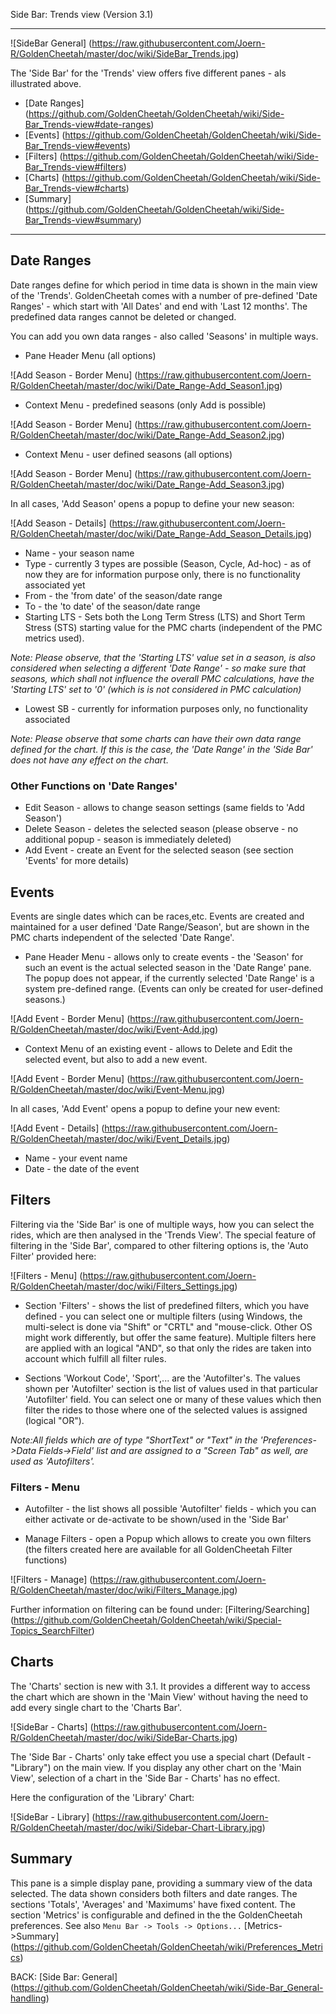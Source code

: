 Side Bar: Trends view (Version 3.1)
***

![SideBar General] (https://raw.githubusercontent.com/Joern-R/GoldenCheetah/master/doc/wiki/SideBar_Trends.jpg)

The 'Side Bar' for the 'Trends' view offers five different panes - als illustrated above.

* [Date Ranges] (https://github.com/GoldenCheetah/GoldenCheetah/wiki/Side-Bar_Trends-view#date-ranges)
* [Events] (https://github.com/GoldenCheetah/GoldenCheetah/wiki/Side-Bar_Trends-view#events)
* [Filters] (https://github.com/GoldenCheetah/GoldenCheetah/wiki/Side-Bar_Trends-view#filters)
* [Charts] (https://github.com/GoldenCheetah/GoldenCheetah/wiki/Side-Bar_Trends-view#charts)
* [Summary] (https://github.com/GoldenCheetah/GoldenCheetah/wiki/Side-Bar_Trends-view#summary)

***

## Date Ranges

Date ranges define for which period in time data is shown in the main view of the 'Trends'. GoldenCheetah comes with a number of pre-defined 'Date Ranges' - which start with 'All Dates' and end with 'Last 12 months'. The predefined data ranges cannot be deleted or changed.

You can add you own data ranges - also called 'Seasons' in multiple ways.

* Pane Header Menu (all options)

![Add Season - Border Menu] (https://raw.githubusercontent.com/Joern-R/GoldenCheetah/master/doc/wiki/Date_Range-Add_Season1.jpg)

* Context Menu - predefined seasons (only Add is possible)

![Add Season - Border Menu] (https://raw.githubusercontent.com/Joern-R/GoldenCheetah/master/doc/wiki/Date_Range-Add_Season2.jpg)

* Context Menu - user defined seasons (all options)

![Add Season - Border Menu] (https://raw.githubusercontent.com/Joern-R/GoldenCheetah/master/doc/wiki/Date_Range-Add_Season3.jpg)

In all cases, 'Add Season' opens a popup to define your new season:

![Add Season - Details] (https://raw.githubusercontent.com/Joern-R/GoldenCheetah/master/doc/wiki/Date_Range-Add_Season_Details.jpg)

* Name - your season name
* Type - currently 3 types are possible (Season, Cycle, Ad-hoc) - as of now they are for information purpose only, there is no functionality associated yet
* From - the 'from date' of the season/date range
* To - the 'to date' of the season/date range
* Starting LTS - Sets both the Long Term Stress (LTS) and Short Term Stress (STS) starting value for the PMC charts (independent of the PMC metrics used). 

_Note: Please observe, that the 'Starting LTS' value set in a season, is also considered when selecting a different 'Date Range' - so make sure that seasons, which shall not influence the overall PMC calculations, have the 'Starting LTS' set to '0' (which is is not considered in PMC calculation)_
* Lowest SB -  currently for information purposes only, no functionality associated 

_Note: Please observe that some charts can have their own data range defined for the chart. If this is the case, the 'Date Range' in the 'Side Bar' does not have any effect on the chart._

### Other Functions on 'Date Ranges'

* Edit Season - allows to change season settings (same fields to 'Add Season')
* Delete Season - deletes the selected season (please observe - no additional popup - season is immediately deleted)
* Add Event - create an Event for the selected season (see section 'Events' for more details)

## Events

Events are single dates which can be races,etc. Events are created and maintained for a user defined 'Date Range/Season', but are shown in the PMC charts independent of the selected 'Date Range'.

* Pane Header Menu - allows only to create events - the 'Season' for such an event is the actual selected season in the 'Date Range' pane. The popup does not appear, if the currently selected 'Date Range' is a system pre-defined range. (Events can only be created for user-defined seasons.)

![Add Event - Border Menu] (https://raw.githubusercontent.com/Joern-R/GoldenCheetah/master/doc/wiki/Event-Add.jpg)

* Context Menu of an existing event - allows to Delete and Edit the selected event, but also to add a new event.

![Add Event - Border Menu] (https://raw.githubusercontent.com/Joern-R/GoldenCheetah/master/doc/wiki/Event-Menu.jpg)

In all cases, 'Add Event' opens a popup to define your new event:

![Add Event - Details] (https://raw.githubusercontent.com/Joern-R/GoldenCheetah/master/doc/wiki/Event_Details.jpg)

* Name - your event name
* Date - the date of the event


## Filters

Filtering via the 'Side Bar' is one of multiple ways, how you can select the rides, which are then analysed in the 'Trends View'. The special feature of filtering in the 'Side Bar', compared to other filtering options is, the 'Auto Filter' provided here:

![Filters - Menu] (https://raw.githubusercontent.com/Joern-R/GoldenCheetah/master/doc/wiki/Filters_Settings.jpg)

* Section 'Filters' - shows the list of predefined filters, which you have defined - you can select one or multiple filters (using Windows, the multi-select is done via "Shift" or "CRTL" and "mouse-click. Other OS might work differently, but offer the same feature). Multiple filters here are applied with an logical "AND", so that only the rides are taken into account which fulfill all filter rules.

* Sections 'Workout Code', 'Sport',... are the 'Autofilter's. The values shown per 'Autofilter' section is the list of values used in that particular 'Autofilter' field. You can select one or many of these values which then filter the rides to those where one of the selected values is assigned (logical "OR").

_Note:All fields which are of type "ShortText" or "Text" in the 'Preferences->Data Fields->Field' list and are assigned to a "Screen Tab" as well, are used as 'Autofilters'._

### Filters - Menu

* Autofilter - the list shows all possible 'Autofilter' fields - which you can either activate or de-activate to be shown/used in the 'Side Bar'

* Manage Filters - open a Popup which allows to create you own filters (the filters created here are available for all GoldenCheetah Filter functions)

![Filters - Manage] (https://raw.githubusercontent.com/Joern-R/GoldenCheetah/master/doc/wiki/Filters_Manage.jpg)

Further information on filtering can be found under: [Filtering/Searching] (https://github.com/GoldenCheetah/GoldenCheetah/wiki/Special-Topics_SearchFilter)


## Charts

The 'Charts' section is new with 3.1. It provides a different way to access the chart which are shown in the 'Main View' without having the need to add every single chart to the 'Charts Bar'.

![SideBar - Charts] (https://raw.githubusercontent.com/Joern-R/GoldenCheetah/master/doc/wiki/SideBar-Charts.jpg)

The 'Side Bar - Charts' only take effect you use a special chart (Default - "Library") on the main view. If you display any other chart on the 'Main View', selection of a chart in the 'Side Bar - Charts' has no effect.

Here the configuration of the 'Library' Chart:

![SideBar - Library] (https://raw.githubusercontent.com/Joern-R/GoldenCheetah/master/doc/wiki/Sidebar-Chart-Library.jpg)


## Summary

This pane is a simple display pane, providing a summary view of the data selected. The data shown considers both filters and date ranges. The sections 'Totals', 'Averages' and 'Maximums' have fixed content. The section 'Metrics' is configurable and defined in the the GoldenCheetah preferences. See also `Menu Bar -> Tools -> Options...` [Metrics->Summary] (https://github.com/GoldenCheetah/GoldenCheetah/wiki/Preferences_Metrics)

BACK: [Side Bar: General] (https://github.com/GoldenCheetah/GoldenCheetah/wiki/Side-Bar_General-handling)
